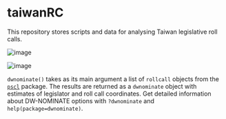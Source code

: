 # taiwanRC
This repository stores scripts and data for analysing Taiwan legislative roll calls. 


![image](https://github.com/yl17124/taiwanRC/blob/master/README_figs/README-unnamed-chunk-4-4.png)

![image](https://github.com/yl17124/taiwanRC/blob/master/README_figs/README-unnamed-chunk-7-2.png)

`dwnominate()` takes as its main argument a list of `rollcall` objects from the [`pscl`](https://cran.r-project.org/web/packages/pscl/index.html) package. The results are returned as a `dwnominate` object with estimates of legislator and roll call coordinates. Get detailed information about DW-NOMINATE options with `?dwnominate` and `help(package=dwnominate)`.
